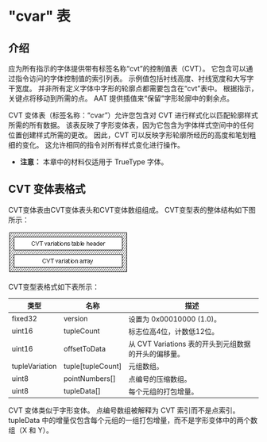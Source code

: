 # "cvar" 表

## 介绍

应为所有指示的字体提供带有标签名称“cvt”的控制值表（CVT）。 它包含可以通过指令访问的字体控制值的索引列表。 示例值包括衬线高度、衬线宽度和大写字干宽度。 并非所有定义字体中字形的轮廓点都需要包含在“cvt”表中。 根据指示，关键点将移动到所需的点。 AAT 提供插值来“保留”字形轮廓中的剩余点。

CVT 变体表（标签名称：“cvar”）允许您包含对 CVT 进行样式化以匹配轮廓样式所需的所有数据。 该表反映了字形变体表，因为它包含为字体样式空间中的任何位置创建样式所需的更改。 因此，CVT 可以反映字形轮廓所经历的高度和笔划粗细的变化。 这允许相同的指令对所有样式变化进行操作。

* **注意：** 本章中的材料仅适用于 TrueType 字体。

## CVT 变体表格式

CVT变体表由CVT变体表头和CVT变体数组组成。 CVT变型表的整体结构如下图所示：

![ff70](./images/FF70.gif)

CVT变型表格式如下表所示：

|类型|名称|描述|
|-|-|-|
|fixed32|	version	|设置为 0x00010000 (1.0)。|
|uint16|	tupleCount	|标志位高4位，计数低12位。|
|uint16|	offsetToData	|从 CVT Variations 表的开头到元组数据的开头的偏移量。|
|tupleVariation|	tuple[tupleCount]	|元组数组。|
|uint8|	pointNumbers[]	|点编号的压缩数组。|
|uint8|	tupleData[]	|每个元组的打包增量。|

CVT 变体类似于字形变体。 点编号数组被解释为 CVT 索引而不是点索引。 tupleData 中的增量仅包含每个元组的一组打包增量，而不是字形变体中的两个数组（X 和 Y）。